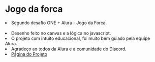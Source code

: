 <h1>Jogo da forca</h1>

<li>Segundo desafio ONE + Alura - Jogo da Forca.</li>
<br>
<li>Desenho feito no canvas e a lógica no javascript.</li>

<li>O projeto com intuito educacional, foi muito bem guiado pela equipe Alura.</li>

<li>Agradeço ao todos da Alura e a comunidade do Discord.</li>

<li><a href="https://ludonha.github.io/jogo-da-forca/">Página do Projeto</li>
